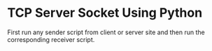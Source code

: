 # TCP Server Socket Using Python

First run any sender script from client or server site and then run the corresponding receiver script. 
